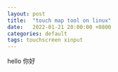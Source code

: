 ```yaml
---
layout: post
title:  "touch map tool on linux"
date:   2022-01-21 20:00:00 +0800
categories: default
tags: touchscreen xinput
---
```

hello 你好